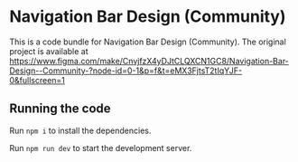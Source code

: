 
  # Navigation Bar Design (Community)

  This is a code bundle for Navigation Bar Design (Community). The original project is available at https://www.figma.com/make/CnvjfzX4yDJtCLQXCN1GC8/Navigation-Bar-Design--Community-?node-id=0-1&p=f&t=eMX3FjtsT2tIqYJF-0&fullscreen=1

  ## Running the code

  Run `npm i` to install the dependencies.

  Run `npm run dev` to start the development server.
  

